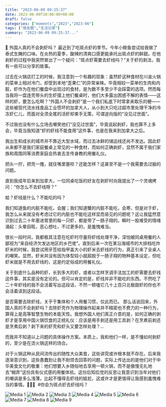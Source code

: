 ```yaml
---
title: "2023-06-09 09:25:37"
date: 2023-06-09T10:00:00+08:00
draft: false
categories: ["moments","2023","2023-06"]
tags: ["朋友圈","生活记录"]
summary: "2023-06-09 09:25:37..."
---
```


🦐 外国人真的不会剥虾吗？
​
​最近到了吃斑点虾的季节。今年小鲸鱼尝试给我做了泰式生腌的口味。在炎热的夏季，酸辣的清爽口感更能承托出斑点虾的鲜甜。在他剥虾的过程中我突然冒出了一个疑问：“斑点虾需要去虾线吗？”
​
关于虾的剥法，我有一些可以分享的故事。

过去在火锅店打工的时候，我注意到一个有趣的现象：虽然虾这种食材在川渝火锅的菜单上相对冷门，却受到本地“歪果仁”的异常亲睐。毕竟相较一菜单的生肉和内脏，虾作为在他们餐盘中出现过的食材，是为数不多至少不会踩雷的选项。然而每当我将一盘连壳带头的生虾摆上他们餐桌时，他们大多露出困惑不解的表情——这样的虾，要怎么吃啊？
​
​“外国人不会剥虾”是一个我们私底下时常拿来取乐的梗——这些被现代流水线食品工业惯坏的加拿大人，从小到大只吃过超市里处理干净的冷冻虾仁儿，而面对全须全尾的活虾却束手无策，可谓逆向版的“没见过世面”。

不过我也没有什么立场去嘲笑他们“没见过世面”，毕竟说起剥虾，我也算不上多会，毕竟当我知道“虾的虾线不能食用”这件事，也是在我来到加拿大之后。

我出生和成长的城市并不靠近大型水域，而过去冰鲜的储运线还尚不发达。因此虾从来都不是我们家庭餐桌上常见的一种食材，而如何正确剥虾，显然不属于我们家族和周围同等消费家庭会热衷去言传身教的用餐礼仪。

把头一拧，把壳一撸，就往嘴里塞呗？还能怎样？这甚至不是一个我需要去过脑的问题。

直到我成年后来到加拿大，一位同桌吃饭的好友在剥虾时向我提出了一个灵魂拷问：“你怎么不去虾线呀？”

蛤？虾线是什么？不能吃的吗？

我们知道鱼的内脏不能吃，会腥；我们知道蟹的内脏不能吃，会寒，但是对于虾，我怎么从来就没有考虑过它的内脏也不能吃这样显而易见的问题呢？这让我猛然意识到过去二十年塞进胃里的每一只虾，都是带了一肠子翔的。瞬时一股难受的情绪涌起：头晕目眩，恶心想吐，不过更多的，是羞愧难当。

很长一段时间，我都极其注意在吃虾时尽量将虾线处理干净，深怕被同桌用餐的人鄙视为“来自经济欠发达地区的乡巴佬”。直到后来一次在某沿海城市的大排档吃炸虾米的时候，我尝试用牙签给指甲盖大小的虾米去虾线的行为，真正引来了全桌人的嘲笑。显然，虾米并没有因为体型较小就超脱于一肠子翔的物种基本设定，但吃虾米就是不用去虾线的，这是约定俗成的用餐礼仪。

关于到底什么品种的虾，长到多大的虾，或者以怎样烹调手法加工的虾需要去虾线这件事，其实是没有定论的。但可以肯定的是，虾线并非不能吃的东西。不然吃了二十年虾线的我不会活着写出这段话，不然一顿嗑它几十上百只北极甜虾的你也不会活着读到这段话。

是否需要去除虾线，关乎于集体和个人用餐习惯，仅此而已。
​
那么话说回来，​外国人真的不会剥虾吗？去除虾壳作为物理操作起来并不精密也不费力的一种行为，算得上是高等智慧生物的本能天性。我想外国人他们真正介意的是，如何正确的剥虾才是享用中国火锅饮食的正统礼仪：应该是用手剥还是用工具剥？在烹煮前剥还是烹煮后剥？剥下来的虾壳和虾头又要怎样处理？…

​而我并不知道以上问题的具体操作方案。本质上，我和他们一样，是不懂如何剥虾的，至少是在烫火锅这样的场合。

对于火锅这种从民间流传出的随性大众美食，这些讲究或许根本就不存在。后来我逐渐意识到，这些愚蠢到让我不耐烦去回答的问题，实际上传达出的是他们对于中华美食文化的敬重：他们想要入乡随俗地去享用一顿火锅，而不是傲慢无礼地去“糊弄”这份具有仪式感的用餐体验。这份后知后觉的反思让我意识到当年对他们的嘲讽是多么浅薄。比起不懂得去虾线的尴尬，这或许才是更值得让我感到羞愧难当的事情。
​
​🦐🦐🦐
​
​#你会为斑点虾去虾线吗？

![Media 1](/Moments/photos/2023-06-09/202306090925370.jpg)
![Media 2](/Moments/photos/2023-06-09/202306090925371.jpg)
![Media 3](/Moments/photos/2023-06-09/202306090925372.jpg)
![Media 4](/Moments/photos/2023-06-09/202306090925373.jpg)
![Media 5](/Moments/photos/2023-06-09/202306090925374.jpg)
![Media 6](/Moments/photos/2023-06-09/202306090925375.jpg)
![Media 7](/Moments/photos/2023-06-09/202306090925376.jpg)
![Media 8](/Moments/photos/2023-06-09/202306090925377.jpg)
![Media 9](/Moments/photos/2023-06-09/202306090925378.jpg)

